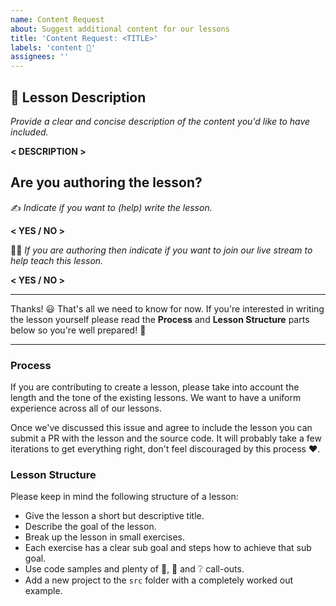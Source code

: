 ```yaml
---
name: Content Request
about: Suggest additional content for our lessons
title: 'Content Request: <TITLE>'
labels: 'content 📝'
assignees: ''
---
```

## 📝 Lesson Description

_Provide a clear and concise description of the content you'd like to have included._

__< DESCRIPTION >__

## Are you authoring the lesson? 

✍ _Indicate if you want to (help) write the lesson._

__< YES / NO >__

👩‍🏫 _If you are authoring then indicate if you want to join our live stream to help teach this lesson._ 

__< YES / NO >__

---

Thanks! 😃 That's all we need to know for now. If you're interested in writing the lesson yourself please read the __Process__ and __Lesson Structure__ parts below so you're well prepared! 💪

---

### Process

If you are contributing to create a lesson, please take into account the length and the tone of the existing lessons. We want to have a uniform experience across all of our lessons.

Once we've discussed this issue and agree to include the lesson you can submit a PR with the lesson and the source code. It will probably take a few iterations to get everything right, don't feel discouraged by this process ♥.

### Lesson Structure

Please keep in mind the following structure of a lesson:

- Give the lesson a short but descriptive title.
- Describe the goal of the lesson.
- Break up the lesson in small exercises.
- Each exercise has a clear sub goal and steps how to achieve that sub goal.
- Use code samples and plenty of 📝, 🔎 and ❔ call-outs.
- Add a new project to the `src` folder with a completely worked out example.